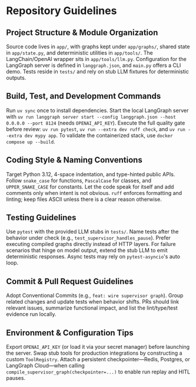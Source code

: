 # Repository Guidelines

## Project Structure & Module Organization
Source code lives in `app/`, with graphs kept under `app/graphs/`, shared state in `app/state.py`, and deterministic utilities in `app/tools/`. The LangChain/OpenAI wrapper sits in `app/tools/llm.py`. Configuration for the LangGraph server is defined in `langgraph.json`, and `main.py` offers a CLI demo. Tests reside in `tests/` and rely on stub LLM fixtures for deterministic outputs.

## Build, Test, and Development Commands
Run `uv sync` once to install dependencies. Start the local LangGraph server with `uv run langgraph server start --config langgraph.json --host 0.0.0.0 --port 8124` (needs `OPENAI_API_KEY`). Execute the full quality gate before review: `uv run pytest`, `uv run --extra dev ruff check`, and `uv run --extra dev mypy app`. To validate the containerized stack, use `docker compose up --build`.

## Coding Style & Naming Conventions
Target Python 3.12, 4-space indentation, and type-hinted public APIs. Follow `snake_case` for functions, `PascalCase` for classes, and `UPPER_SNAKE_CASE` for constants. Let the code speak for itself and add comments only when intent is not obvious. `ruff` enforces formatting and linting; keep files ASCII unless there is a clear reason otherwise.

## Testing Guidelines
Use `pytest` with the provided LLM stubs in `tests/`. Name tests after the behavior under check (e.g., `test_supervisor_handles_pause`). Prefer executing compiled graphs directly instead of HTTP layers. For failure scenarios that hinge on model output, extend the stub LLM to emit deterministic responses. Async tests may rely on `pytest-asyncio`'s auto loop.

## Commit & Pull Request Guidelines
Adopt Conventional Commits (e.g., `feat: wire supervisor graph`). Group related changes and update tests when behavior shifts. PRs should link relevant issues, summarize functional impact, and list the lint/type/test evidence run locally.

## Environment & Configuration Tips
Export `OPENAI_API_KEY` (or load it via your secret manager) before launching the server. Swap stub tools for production integrations by constructing a custom `ToolRegistry`. Attach a persistent checkpointer—Redis, Postgres, or LangGraph Cloud—when calling `compile_supervisor_graph(checkpointer=...)` to enable run replay and HITL pauses.

